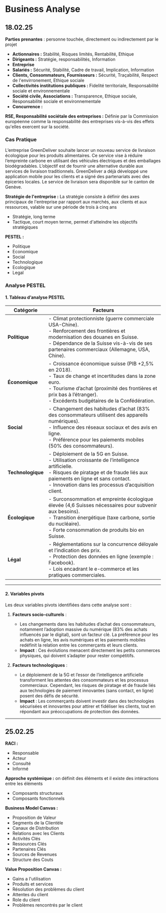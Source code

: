# Business Analyse

## 18.02.25

**Parties prenantes** : personne touchée, directement ou indirectement par le projet

- **Actionnaires :** Stabilité, Risques limités, Rentabilité, Ethique
- **Dirigeants :** Stratégie, responsabilités, Information
- **Entreprise**
- **Salariés :** Sécurité, Stabilité, Cadre de travail, Implication, Information
- **Clients, Consommateurs, Fournisseurs :** Sécurité, Traçabilité, Respect de l'envirronement, Ethique sociale
- **Collectivités institutions publiques :** Fidelité territoriale, Responsabilité sociale et environnementale
- **Société civile, Associations :** Transparence, Ethique sociale, Responsabilité sociale et environnementale
- **Concurrence :**

**RSE, Responsabilité sociétale des entreprises :** Définie par la Commission européenne comme la responsabilité des entreprises vis-à-vis des effets qu'elles exercent sur la société.

### Cas Pratique

L’entreprise GreenDeliver souhaite lancer un nouveau service de livraison écologique pour les produits alimentaires. Ce service vise à réduire l’empreinte carbone en utilisant des véhicules électriques et des emballages biodégradables. L’objectif est de fournir une alternative durable aux services de livraison traditionnels.
GreenDeliver a déjà développé une application mobile pour les clients et a signé des partenariats avec des épiceries locales. Le service de livraison sera disponible sur le canton de Genève.

**Stratégie de l'entreprise :** La stratégie consiste à définir des axes principaux de l'entreprise par rapport aux marchés, aux clients et aux ressources, valable sur une période de trois à cinq ans
- Stratégie, long terme
- Tactique, court moyen terme, permet d'atteindre les objectifs stratégiques

**PESTEL :**
- Politique
- Economique
- Social
- Technologique
- Ecologique
- Legal

### Analyse PESTEL

#### 1. Tableau d’analyse PESTEL

| **Catégorie**       | **Facteurs**                                                                                                                                                                                                 |
|---------------------|-------------------------------------------------------------------------------------------------------------------------------------------------------------------------------------------------------------|
| **Politique**       | - Climat protectionniste (guerre commerciale USA-Chine).<br>- Renforcement des frontières et modernisation des douanes en Suisse.<br>- Dépendance de la Suisse vis-à-vis de ses partenaires commerciaux (Allemagne, USA, Chine). |
| **Économique**      | - Croissance économique suisse (PIB +2,5% en 2018).<br>- Taux de change et incertitudes dans la zone euro.<br>- Tourisme d’achat (proximité des frontières et prix bas à l’étranger).<br>- Excédents budgétaires de la Confédération. |
| **Social**          | - Changement des habitudes d’achat (83% des consommateurs utilisent des appareils numériques).<br>- Influence des réseaux sociaux et des avis en ligne.<br>- Préférence pour les paiements mobiles (50% des consommateurs). |
| **Technologique**   | - Déploiement de la 5G en Suisse.<br>- Utilisation croissante de l’intelligence artificielle.<br>- Risques de piratage et de fraude liés aux paiements en ligne et sans contact.<br>- Innovation dans les processus d’acquisition client. |
| **Écologique**      | - Surconsommation et empreinte écologique élevée (4,6 Suisses nécessaires pour subvenir aux besoins).<br>- Transition énergétique (taxe carbone, sortie du nucléaire).<br>- Forte consommation de produits bio en Suisse. |
| **Légal**           | - Réglementations sur la concurrence déloyale et l’indication des prix.<br>- Protection des données en ligne (exemple : Facebook).<br>- Lois encadrant le e-commerce et les pratiques commerciales. |

---

#### 2. Variables pivots

Les deux variables pivots identifiées dans cette analyse sont :

1. **Facteurs socio-culturels** :  
   - Les changements dans les habitudes d’achat des consommateurs, notamment l’adoption massive du numérique (83% des achats influencés par le digital), sont un facteur clé. La préférence pour les achats en ligne, les avis numériques et les paiements mobiles redéfinit la relation entre les commerçants et leurs clients.  
   - **Impact** : Ces évolutions menacent directement les petits commerces physiques, qui doivent s’adapter pour rester compétitifs.

2. **Facteurs technologiques** :  
   - Le déploiement de la 5G et l’essor de l’intelligence artificielle transforment les attentes des consommateurs et les processus commerciaux. Cependant, les risques de piratage et de fraude liés aux technologies de paiement innovantes (sans contact, en ligne) posent des défis de sécurité.  
   - **Impact** : Les commerçants doivent investir dans des technologies sécurisées et innovantes pour attirer et fidéliser les clients, tout en répondant aux préoccupations de protection des données.

---

## 25.02.25

**RACI :**
- Responsable
- Acteur
- Consulté
- Informé

**Approche systémique :** on définit des éléments et il existe des intéractions entre les éléments
- Composants structuraux
- Composants fonctionnels

**Business Model Canvas :**
- Proposition de Valeur
- Segments de la Clientèle
- Canaux de Distribution
- Relations avec les Clients
- Activités Clés
- Ressources Clés
- Partenaires Clés
- Sources de Revenues
- Structure des Couts

**Value Proposition Canvas :**
- Gains a l'utilisation
- Produits et services
- Résolution des problèmes du client
- Attentes du client
- Role du client
- Problèmes rencontrés par le client

